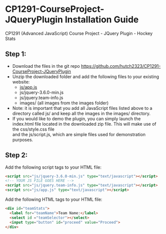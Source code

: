 # CP1291-CourseProject-JQueryPlugin Installation Guide
CP1291 (Advanced JavaScript) Course Project - JQuery Plugin - Hockey Stats

## Step 1:
  - Download the files in the git repo https://github.com/hutch2323/CP1291-CourseProject-JQueryPlugin</br>
  - Unzip the downloaded folder and add the following files to your existing website:</br>
      - [js/app.js](https://github.com/hutch2323/CP1291-CourseProject-JQueryPlugin/blob/main/js/app.js)
      - js/jquery-3.6.0-min.js
      - js/jquery.team-info.js
      - images/ (all images from the images folder)</br>
  - Note: it is important that you add all JavaScript files listed above to a directory called js/ and keep all the images in the images/ directory.</br>
  - If you would like to demo the plugin, you can simply launch the index.html file located in the downloaded zip file. This will make use of the css/style.css file</br>
    and the js/script.js, which are simple files used for demonstration purposes.</br>
  
## Step 2:
Add the following script tags to your HTML file:
```html
<script src="js/jquery-3.6.0-min.js" type="text/javascript"></script>
<!-- YOUR JS FILE GOES HERE -->
<script src="js/jquery.team-info.js" type="text/javascript"></script>
<script src="js/app.js" type="text/javascript"></script>
```

Add the following HTML tags to your HTML file:
```html
<div id="teamStats">
  <label for="teamName">Team Name:</label>
  <select id ="teamSelector"></select>
  <input type="button" id="proceed" value="Proceed">
</div>
```


